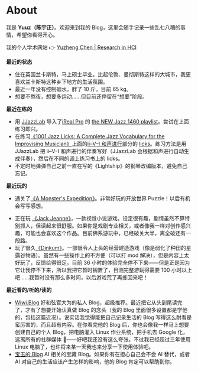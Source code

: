 # About

我是 **Yuuz（陈宇正）**。欢迎来到我的 Blog，这里会随手记录一些乱七八糟的事情，希望你看得开心。

我的个人学术网站 👉 [Yuzheng Chen | Research in HCI](https://yuzheng-chen.github.io/)

**最近的状态**

- 住在英国兰卡斯特，马上硕士毕业。比起伦敦、曼彻斯特这样的大城市，我更喜欢兰卡斯特这种乡下地方的生活氛围。
- 最近一年没有控制碳水，胖了 10 斤，目前 65 kg。
- 想要不熬夜，想要多运动……但目前还停留在“想要”阶段。

**最近在练的**

- 用 [JJazzLab](https://www.jjazzlab.org/en/) 导入了[iReal Pro](https://www.irealpro.com/) 的 [the NEW Jazz 1460 playlist](https://www.irealb.com/forums/showthread.php?26776-Discussion-about-the-NEW-Jazz-1410-playlist)。尝试在上面练习即兴。
- 在练习[《1001 Jazz Licks: A Complete Jazz Vocabulary for the Improvising Musician》](https://www.amazon.co.uk/Licks-Complete-Vocabulary-Improvising-Musici/dp/1575602784)上面的[ii–V–I 和声进行](https://en.wikipedia.org/wiki/Ii%E2%80%93V%E2%80%93I_progression)部分的 [licks](https://en.wikipedia.org/wiki/The_Lick)。练习方法是用 JJazzLab 把 ii–V–I 和声进行的伴奏写好（JJazzLab 会根据和声进行自动生成伴奏），然后在不同的调上练习书上的 licks。
- 不定时地弹弹自己之前一直在写的《Lightship》的钢琴改编版本，避免自己忘记。

**最近玩的**

- 通关了[《A Monster's Expedition》](https://store.steampowered.com/app/1052990/A_Monsters_Expedition/)。非常好玩的开放世界 Puzzle！以后有机会写写感想。
* 正在玩 [《Jack Jeanne》](https://www.nintendo.com/en-gb/Games/Nintendo-Switch-games/Jack-Jeanne-2385316.html?srsltid=AfmBOooidu-hzuMiDKkBpoKVS1Z2ouaxnz9BNSQmksyCVa5fRbKo2tMS)，一款视觉小说游戏。设定很有趣，剧情虽然不算特别抓人，但读起来很舒服。如果你是戏剧专业相关，或者像我一样对创作感兴趣，可能也会喜欢这个作品。目前佛系游玩中，已经破关大半，离全破还有一段路。
* 玩了很久[《Dinkum》](https://store.steampowered.com/app/1062520/Dinkum/)。一部很令人上头的经营建造游戏（像是弱化了种田的星露谷物语）。虽然有一些操作上的不方便（可以打 mod 解决），但是内容上太好玩了，反馈给得很足，目前 36 小时的体验完全停不下来——但是正是因为它让我停不下来，所以我把它暂时搁置了，目测完整游玩得需要 100 小时以上吧......我暂时没有那么多时间，以后游戏荒了再拣回来吧！

**最近看的/听的/读的**

- [Wiwi.Blog](https://wiwi.blog) 好和弦官大为的私人 Blog，超级推荐。最近把它从头到尾读完了，才有了想要开始认真做 Blog 的念头（我的 Blog 里面很多设置都是学他的，包括这篇近况）。说实话我觉得能把自己记录生活的 Blog 写得这么耐看是蛮厉害的，而且超有内容。在你看完他的 Blog 后，你也会像我一样马上想要创建自己的个人 Blog，把电脑灌入 Linux 作业系统，把手机去 Google 化，远离所有的社群媒体 🤣——好吧我还没有这么夸张。不过我已经超过三年使用 Linux 电脑了，也许将来某一天我也来分享一下使用体验吧。
- [宝玉的 Blog](https://baoyu.io/) AI 相关的宝藏 Blog。如果你有在担心自己会不会 AI 替代，或者 AI 对自己的生活应该产生怎样的影响，他的 Blog 肯定可以帮助到你。
